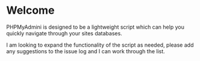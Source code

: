 <h1>Welcome</h1>

<p>PHPMyAdmini is designed to be a lightweight script which can help you quickly navigate through your sites databases.</p>

<p>I am looking to expand the functionality of the script as needed, please add any suggestions to the issue log and I can work through the list.</p>
